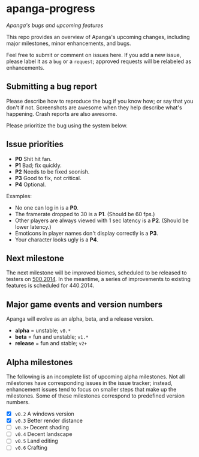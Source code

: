# apanga-progress
*Apanga's bugs and upcoming features*

This repo provides an overview of Apanga's
upcoming changes, including major milestones,
minor enhancements, and bugs.

Feel free to submit or comment on issues here.
If you add a new issue, please label it as a
`bug` or a `request`; approved requests will be
relabeled as enhancements.

## Submitting a bug report

Please describe how to reproduce the bug if
you know how; or say that you don't if not.
Screenshots are awesome when they help describe
what's happening. Crash reports are also awesome.

Please prioritize the bug using the system below.

## Issue priorities

* **P0** Shit hit fan.
* **P1** Bad; fix quickly.
* **P2** Needs to be fixed soonish.
* **P3** Good to fix, not critical.
* **P4** Optional.

Examples:

* No one can log in is a **P0**.
* The framerate dropped to 30 is a **P1**. (Should be 60 fps.)
* Other players are always viewed with 1 sec latency is a **P2**. (Should be lower latency.)
* Emoticons in player names don't display correctly is a **P3**.
* Your character looks ugly is a **P4**.

## Next milestone

The next milestone will be improved biomes, scheduled to
be released to testers on [500.2014](http://tylerneylon.com/a/7date/).
In the meantime,
a series of improvements to existing features is
scheduled for 440.2014.

## Major game events and version numbers

Apanga will evolve as an alpha, beta, and a release version.

* **alpha** = unstable; `v0.*`
* **beta** = fun and unstable; `v1.*`
* **release** = fun and stable; `v2+`

## Alpha milestones

The following is an incomplete list of upcoming alpha milestones.
Not all milestones have corresponding issues in the
issue tracker; instead, enhancement issues tend to focus on smaller steps
that make up the milestones. Some of these milestones
correspond to predefined version numbers.

* [x] `v0.2` A windows version
* [x] `v0.3` Better render distance
* [ ] `v0.3+` Decent shading
* [ ] `v0.4` Decent landscape
* [ ] `v0.5` Land editing
* [ ] `v0.6` Crafting
